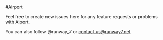 #Airport

Feel free to create new issues here for any feature requests or problems with Aiport. 

You can also follow @runway_7 or contact.us@runway7.net
